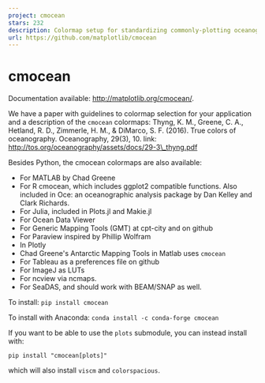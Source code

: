 ```yaml
---
project: cmocean
stars: 232
description: Colormap setup for standardizing commonly-plotting oceanographic variables.
url: https://github.com/matplotlib/cmocean
---
```


cmocean
=======

Documentation available: http://matplotlib.org/cmocean/.

We have a paper with guidelines to colormap selection for your application and a description of the `cmocean` colormaps: Thyng, K. M., Greene, C. A., Hetland, R. D., Zimmerle, H. M., & DiMarco, S. F. (2016). True colors of oceanography. Oceanography, 29(3), 10. link: http://tos.org/oceanography/assets/docs/29-3\_thyng.pdf

Besides Python, the cmocean colormaps are also available:

-   For MATLAB by Chad Greene
-   For R cmocean, which includes ggplot2 compatible functions. Also included in Oce: an oceanographic analysis package by Dan Kelley and Clark Richards.
-   For Julia, included in Plots.jl and Makie.jl
-   For Ocean Data Viewer
-   For Generic Mapping Tools (GMT) at cpt-city and on github
-   For Paraview inspired by Phillip Wolfram
-   In Plotly
-   Chad Greene's Antarctic Mapping Tools in Matlab uses `cmocean`
-   For Tableau as a preferences file on github
-   For ImageJ as LUTs
-   For ncview via ncmaps.
-   For SeaDAS, and should work with BEAM/SNAP as well.

To install: `pip install cmocean`

To install with Anaconda: `conda install -c conda-forge cmocean`

If you want to be able to use the `plots` submodule, you can instead install with:

`pip install "cmocean[plots]"`

which will also install `viscm` and `colorspacious`.
